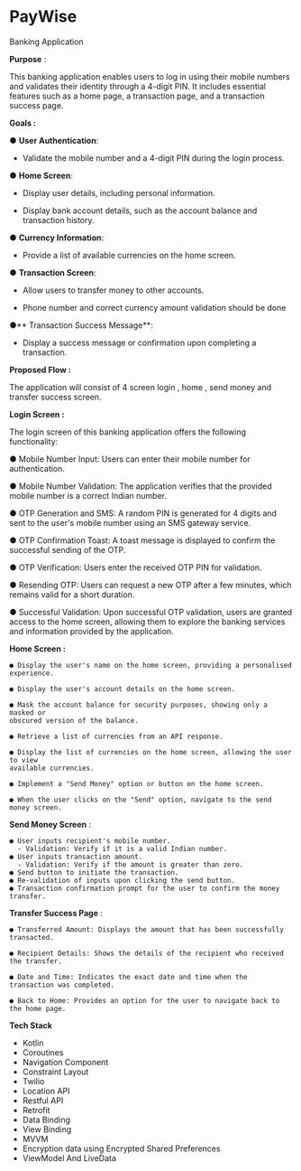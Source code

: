 # PayWise
Banking Application

**Purpose** :

This banking application enables users to log in using their mobile numbers and
validates their identity through a 4-digit PIN. It includes essential features such as a home
page, a transaction page, and a transaction success page.

**Goals :**

 ● **User Authentication**:
 
 - Validate the mobile number and a 4-digit PIN during the login process.
      
● **Home Screen**:

  - Display user details, including personal information.
      
  - Display bank account details, such as the account balance and transaction history.
      
● **Currency Information**:

  - Provide a list of available currencies on the home screen.
      
● **Transaction Screen**:

  - Allow users to transfer money to other accounts.
      
  - Phone number and correct currency amount validation should be done
      
●** Transaction Success Message**:

  - Display a success message or confirmation upon completing a transaction.
      
**Proposed Flow :**

  The application will consist of 4 screen login , home , send money and transfer success screen.
  
**Login Screen :**

  The login screen of this banking application offers the following functionality:
  
   ● Mobile Number Input: Users can enter their mobile number for authentication.
    
   ● Mobile Number Validation: The application verifies that the provided mobile number
    is a correct Indian number.
    
   ● OTP Generation and SMS: A random PIN is generated for 4 digits and sent to the
    user's mobile number using an SMS gateway service.
    
   ● OTP Confirmation Toast: A toast message is displayed to confirm the successful
    sending of the OTP.
    
   ● OTP Verification: Users enter the received OTP PIN for validation.
    
   ● Resending OTP: Users can request a new OTP after a few minutes, which remains
    valid for a short duration.
    
   ● Successful Validation: Upon successful OTP validation, users are granted access to
    the home screen, allowing them to explore the banking services and information
    provided by the application.
    
**Home Screen :**

    ● Display the user's name on the home screen, providing a personalised experience.
    
    ● Display the user's account details on the home screen.
    
    ● Mask the account balance for security purposes, showing only a masked or
    obscured version of the balance.
    
    ● Retrieve a list of currencies from an API response.
    
    ● Display the list of currencies on the home screen, allowing the user to view
    available currencies.
    
    ● Implement a "Send Money" option or button on the home screen.
    
    ● When the user clicks on the "Send" option, navigate to the send money screen.
    
      
**Send Money Screen** :

    ● User inputs recipient's mobile number.
      - Validation: Verify if it is a valid Indian number.
    ● User inputs transaction amount.
      - Validation: Verify if the amount is greater than zero.
    ● Send button to initiate the transaction.
    ● Re-validation of inputs upon clicking the send button.
    ● Transaction confirmation prompt for the user to confirm the money transfer.
      
**Transfer Success Page** :

    ● Transferred Amount: Displays the amount that has been successfully transacted.
    
    ● Recipient Details: Shows the details of the recipient who received the transfer.
    
    ● Date and Time: Indicates the exact date and time when the transaction was completed.
    
    ● Back to Home: Provides an option for the user to navigate back to the home page.


**Tech Stack**

  - Kotlin
  - Coroutines
  - Navigation Component
  - Constraint Layout
  - Twilio
  - Location API
  - Restful API
  - Retrofit
  - Data Binding
  - View Binding
  - MVVM
  - Encryption data using Encrypted Shared Preferences
  - ViewModel And LiveData
